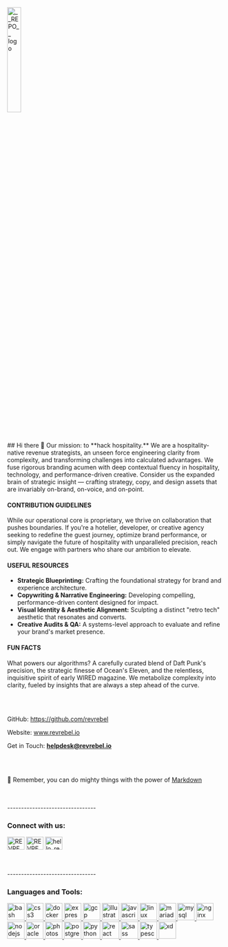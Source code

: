 <br>
<br>
<div align="left">
  <a href="https://github.com/__OWNER__/__REPO__">
    <img width="25%" src="https://res.cloudinary.com/revrebel/image/upload/c_scale,w_250/v1761516148/RR/Logos/revrebel-logo.png" alt="__REPO__ logo">
  </a>
</div>
<br>
<br>
## Hi there 👋
Our mission: to **hack hospitality.** We are a hospitality-native revenue strategists, an unseen force engineering clarity from complexity, and transforming challenges into calculated advantages. We fuse rigorous branding acumen with deep contextual fluency in hospitality, technology, and performance-driven creative. Consider us the expanded brain of strategic insight — crafting strategy, copy, and design assets that are invariably on-brand, on-voice, and on-point.

#### **CONTRIBUTION GUIDELINES**
While our operational core is proprietary, we thrive on collaboration that pushes boundaries. If you're a hotelier, developer, or creative agency seeking to redefine the guest journey, optimize brand performance, or simply navigate the future of hospitality with unparalleled precision, reach out. We engage with partners who share our ambition to elevate.

#### **USEFUL RESOURCES**
*   **Strategic Blueprinting:** Crafting the foundational strategy for brand and experience architecture.
*   **Copywriting & Narrative Engineering:** Developing compelling, performance-driven content designed for impact.
*   **Visual Identity & Aesthetic Alignment:** Sculpting a distinct "retro tech" aesthetic that resonates and converts.
*   **Creative Audits & QA:** A systems-level approach to evaluate and refine your brand's market presence.

#### **FUN FACTS**
What powers our algorithms? A carefully curated blend of Daft Punk's precision, the strategic finesse of Ocean's Eleven, and the relentless, inquisitive spirit of early WIRED magazine. We metabolize complexity into clarity, fueled by insights that are always a step ahead of the curve.

<br>
<br>

GitHub: https://github.com/revrebel

Website: www.revrebel.io

Get in Touch: **helpdesk@revrebel.io**

<br>
<br>

🧙 Remember, you can do mighty things with the power of [Markdown](https://docs.github.com/github/writing-on-github/getting-started-with-writing-and-formatting-on-github/basic-writing-and-formatting-syntax)

<br>
<br>
--------------------------------

<h3 align="left">Connect with us:</h3>
<p align="left">
<a href="https://github.com/REVREBEL" target="blank"><img align="center" src="https://raw.githubusercontent.com/rahuldkjain/github-profile-readme-generator/master/src/images/icons/Social/github.svg" alt="REVREBEL" height="30" width="40" /></a>
<a href="https://linkedin.com/in/REVREBEL" target="blank"><img align="center" src="https://raw.githubusercontent.com/rahuldkjain/github-profile-readme-generator/master/src/images/icons/Social/linked-in-alt.svg" alt="REVREBEL" height="30" width="40" /></a>
<a href="https://twitter.com/hello_revrebel" target="blank"><img align="center" src="https://raw.githubusercontent.com/rahuldkjain/github-profile-readme-generator/master/src/images/icons/Social/twitter.svg" alt="hello_revrebel" height="30" width="40" /></a>
</p>

<br>
<br>
--------------------------------
<h3 align="left">Languages and Tools:</h3>
<p align="left"> <a href="https://developer.mozilla.org/en-US/docs/Web/bash" target="_blank" rel="noreferrer"> <img src="https://skillicons.dev/icons?i=bash" alt="bash" width="40" height="40"/> </a> <a href="https://developer.mozilla.org/en-US/docs/Web/css3" target="_blank" rel="noreferrer"> <img src="https://skillicons.dev/icons?i=css" alt="css3" width="40" height="40"/> </a> <a href="https://developer.mozilla.org/en-US/docs/Web/docker" target="_blank" rel="noreferrer"> <img src="https://skillicons.dev/icons?i=docker" alt="docker" width="40" height="40"/> </a> <a href="https://developer.mozilla.org/en-US/docs/Web/express" target="_blank" rel="noreferrer"> <img src="https://skillicons.dev/icons?i=express" alt="express" width="40" height="40"/> </a> <a href="https://developer.mozilla.org/en-US/docs/Web/gcp" target="_blank" rel="noreferrer"> <img src="https://skillicons.dev/icons?i=gcp" alt="gcp" width="40" height="40"/> </a> <a href="https://developer.mozilla.org/en-US/docs/Web/illustrator" target="_blank" rel="noreferrer"> <img src="https://skillicons.dev/icons?i=illustrator" alt="illustrator" width="40" height="40"/> </a> <a href="https://developer.mozilla.org/en-US/docs/Web/javascript" target="_blank" rel="noreferrer"> <img src="https://skillicons.dev/icons?i=js" alt="javascript" width="40" height="40"/> </a> <a href="https://developer.mozilla.org/en-US/docs/Web/linux" target="_blank" rel="noreferrer"> <img src="https://skillicons.dev/icons?i=linux" alt="linux" width="40" height="40"/> </a> <a href="https://developer.mozilla.org/en-US/docs/Web/mariadb" target="_blank" rel="noreferrer"> <img src="https://cdn.jsdelivr.net/gh/devicons/devicon/icons/mysql/mysql-original-wordmark.svg" alt="mariadb" width="40" height="40"/> </a> <a href="https://developer.mozilla.org/en-US/docs/Web/mysql" target="_blank" rel="noreferrer"> <img src="https://skillicons.dev/icons?i=mysql" alt="mysql" width="40" height="40"/> </a> <a href="https://developer.mozilla.org/en-US/docs/Web/nginx" target="_blank" rel="noreferrer"> <img src="https://skillicons.dev/icons?i=nginx" alt="nginx" width="40" height="40"/> </a> <a href="https://developer.mozilla.org/en-US/docs/Web/nodejs" target="_blank" rel="noreferrer"> <img src="https://skillicons.dev/icons?i=nodejs" alt="nodejs" width="40" height="40"/> </a> <a href="https://developer.mozilla.org/en-US/docs/Web/oracle" target="_blank" rel="noreferrer"> <img src="https://cdn.jsdelivr.net/gh/devicons/devicon/icons/oracle/oracle-original.svg" alt="oracle" width="40" height="40"/> </a> <a href="https://developer.mozilla.org/en-US/docs/Web/photoshop" target="_blank" rel="noreferrer"> <img src="https://skillicons.dev/icons?i=photoshop" alt="photoshop" width="40" height="40"/> </a> <a href="https://developer.mozilla.org/en-US/docs/Web/postgresql" target="_blank" rel="noreferrer"> <img src="https://skillicons.dev/icons?i=postgres" alt="postgresql" width="40" height="40"/> </a> <a href="https://developer.mozilla.org/en-US/docs/Web/python" target="_blank" rel="noreferrer"> <img src="https://skillicons.dev/icons?i=py" alt="python" width="40" height="40"/> </a> <a href="https://developer.mozilla.org/en-US/docs/Web/react" target="_blank" rel="noreferrer"> <img src="https://skillicons.dev/icons?i=react" alt="react" width="40" height="40"/> </a> <a href="https://developer.mozilla.org/en-US/docs/Web/sass" target="_blank" rel="noreferrer"> <img src="https://skillicons.dev/icons?i=sass" alt="sass" width="40" height="40"/> </a> <a href="https://developer.mozilla.org/en-US/docs/Web/typescript" target="_blank" rel="noreferrer"> <img src="https://skillicons.dev/icons?i=ts" alt="typescript" width="40" height="40"/> </a> <a href="https://developer.mozilla.org/en-US/docs/Web/xd" target="_blank" rel="noreferrer"> <img src="https://skillicons.dev/icons?i=xd" alt="xd" width="40" height="40"/> </a></p>



